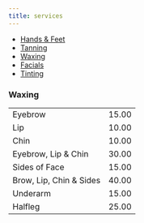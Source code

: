 ```yaml
---
title: services
---
```

<section>
	<nav class="use-middle">
		<ul>
			<li>
				<a href="#hands" class="button">Hands & Feet</a>
			</li>
			<li>
				<a href="#tanning" class="button">Tanning</a>
			</li>
			<li>
				<a href="#waxing" class="button">Waxing</a>
			</li>
			<li>
				<a href="#facials" class="button">Facials</a>
			</li>
			<li>
				<a href="#tinting" class="button">Tinting</a>
			</li>
		</ul>
	</nav>
</section>
<section>
	<h3 class="major">Waxing</h3>
	<div class="table-wrapper">
		<table>
			<tbody>
				<tr>
					<td>Eyebrow</td>
					<td>15.00</td>
				</tr>
				<tr>
					<td>Lip</td>
					<td>10.00</td>
				</tr>
                <tr>
					<td>Chin</td>
					<td>10.00</td>
				</tr>
                <tr>
					<td>Eyebrow, Lip & Chin</td>
					<td>30.00</td>
				</tr>
                <tr>
					<td>Sides of Face</td>
					<td>15.00</td>
				</tr>
                <tr>
					<td>Brow, Lip, Chin & Sides</td>
					<td>40.00</td>
				</tr>
                <tr>
					<td>Underarm</td>
					<td>15.00</td>
				</tr>
                <tr>
					<td>Halfleg</td>
					<td>25.00</td>
				</tr>
			</tbody>
		</table>
	</div>
</section>